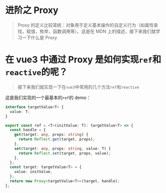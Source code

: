 # 进阶之 Proxy

> Proxy 的定义比较笼统：对象用于定义基本操作的自定义行为（如属性查找，赋值，枚举，函数调用等）。这是在 MDN 上的描述，接下来我们就学习一下什么是 Proxy

<code src="../ts/demo/demo.tsx"></code>

# 在 vue3 中通过 Proxy 是如何实现`ref`和`reactive`的呢？

> 接下来我们就实现一下在`vue3`中常用的几个方法`ref`和`reactive`

<code src="./demo/demo1.tsx"></code>

这是我们实现的一个最基本的`ref`的 demo：

```ts
interface targetValue<T> {
  value: T;
}

export const ref = <T>(initValue: T): targetValue<T> => {
  const handle = {
    get(target: any, props: string) {
      return Reflect.get(target, props);
    },
    set(target: any, props: string, value: T) {
      return Reflect.set(target, props, value);
    },
  };
  const target: targetValue<T> = {
    value: initValue,
  };
  return new Proxy<targetValue<T>>(target, handle);
};
```
